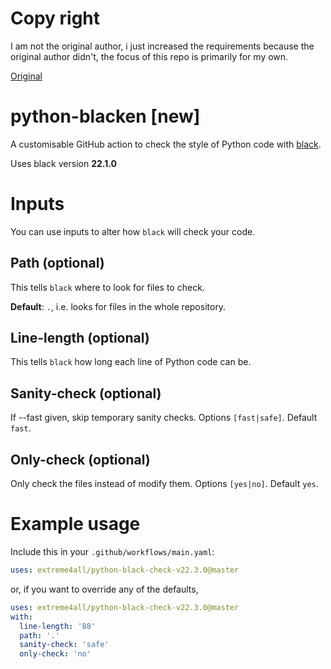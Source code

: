 
# Copy right
I am not the original author, i just increased the requirements because the original author didn't, the focus of this repo is primarily for my own.

[Original](https://github.com/piotrpawlaczek/python-blacken)

# python-blacken [new]

A customisable GitHub action to check the style of Python code with [black](https://github.com/psf/black).

Uses black version **22.1.0**

# Inputs
You can use inputs to alter how `black` will check your code.

## Path (optional)
This tells `black` where to look for files to check.

**Default**: `.`, i.e. looks for files in the whole repository.

## Line-length (optional)
This tells `black` how long each line of Python code can be.

## Sanity-check (optional)
If --fast given, skip temporary sanity checks. Options `[fast|safe]`. Default `fast`.

## Only-check (optional)
Only check the files instead of modify them. Options `[yes|no]`. Default `yes`.

# Example usage
Include this in your `.github/workflows/main.yaml`:

```yaml
uses: extreme4all/python-black-check-v22.3.0@master

```
or, if you want to override any of the defaults,

```yaml
uses: extreme4all/python-black-check-v22.3.0@master
with:
  line-length: '88'
  path: '.'
  sanity-check: 'safe'
  only-check: 'no'
```
